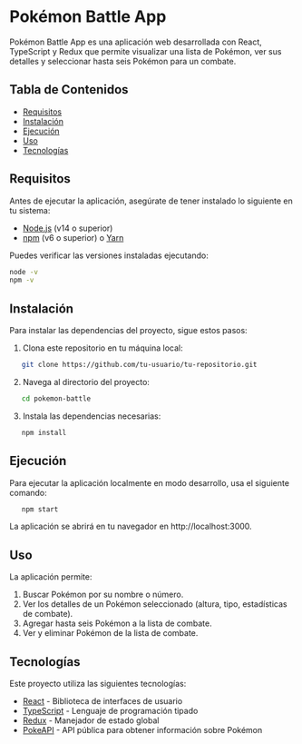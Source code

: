 # Pokémon Battle App

Pokémon Battle App es una aplicación web desarrollada con React, TypeScript y Redux que permite visualizar una lista de Pokémon, ver sus detalles y seleccionar hasta seis Pokémon para un combate.

## Tabla de Contenidos

- [Requisitos](#requisitos)
- [Instalación](#instalación)
- [Ejecución](#ejecución)
- [Uso](#uso)
- [Tecnologías](#tecnologías)

## Requisitos

Antes de ejecutar la aplicación, asegúrate de tener instalado lo siguiente en tu sistema:

- [Node.js](https://nodejs.org/) (v14 o superior)
- [npm](https://www.npmjs.com/) (v6 o superior) o [Yarn](https://yarnpkg.com/)

Puedes verificar las versiones instaladas ejecutando:

```bash
node -v
npm -v
```

## Instalación

Para instalar las dependencias del proyecto, sigue estos pasos:

1. Clona este repositorio en tu máquina local:

```bash
   git clone https://github.com/tu-usuario/tu-repositorio.git
```
2. Navega al directorio del proyecto:

```bash
   cd pokemon-battle
```
3. Instala las dependencias necesarias:
```bash
   npm install
```
## Ejecución

Para ejecutar la aplicación localmente en modo desarrollo, usa el siguiente comando:
```bash
   npm start
```
La aplicación se abrirá en tu navegador en http://localhost:3000.

## Uso

La aplicación permite:

1. Buscar Pokémon por su nombre o número.
2. Ver los detalles de un Pokémon seleccionado (altura, tipo, estadísticas de combate).
3. Agregar hasta seis Pokémon a la lista de combate.
4. Ver y eliminar Pokémon de la lista de combate.


## Tecnologías

Este proyecto utiliza las siguientes tecnologías:

- [React](https://reactjs.org/) - Biblioteca de interfaces de usuario
- [TypeScript](https://www.typescriptlang.org/) - Lenguaje de programación tipado
- [Redux](https://redux.js.org/) - Manejador de estado global
- [PokeAPI](https://pokeapi.co/) - API pública para obtener información sobre Pokémon